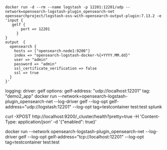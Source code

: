  ```
docker run -d --rm --name logstash -p 12201:12201/udp --network=opensearch-logstash-plugin_opensearch-net opensearchproject/logstash-oss-with-opensearch-output-plugin:7.13.2 -e 'input {
    gelf {
        port => 12201
      }
}
output	{
   opensearch {
     hosts => ["opensearch-node1:9200"]
     index => "opensearch-logstash-docker-%{+YYYY.MM.dd}"
     user => "admin"
     password => "admin"
     ssl_certificate_verification => false
     ssl => true
   }
 }'
 ```
 logging:
      driver: gelf
      options:
        gelf-address: "udp://localhost:12201"
        tag: "demo2_app"
        docker run --network=opensearch-logstash-plugin_opensearch-net --log-driver gelf --log-opt gelf-address="udp://logstash:12201" --log-opt tag=testcontainer test:test
          splunk 

 curl -XPOST http://localhost:9200/_cluster/health?pretty=true -H 'Content-Type: application/json' -d '{"enabled": true}'


   docker run --network opensearch-logstash-plugin_opensearch-net --log-driver gelf --log-opt gelf-address="tcp://localhost:12201" --log-opt tag=testcontainer test:test
